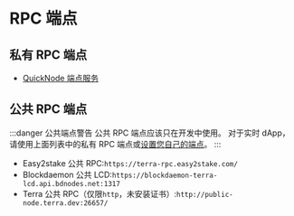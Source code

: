 # RPC 端点

## 私有 RPC 端点

- [QuickNode 端点服务](https://www.quicknode.com/)

## 公共 RPC 端点

:::danger 公共端点警告
公共 RPC 端点应该只在开发中使用。 对于实时 dApp，请使用上面列表中的私有 RPC 端点或[设置您自己的端点](/How-to/Run-a-full-Terra-node/Hardware-requirements.md)。
:::

- Easy2stake 公共 RPC:`https://terra-rpc.easy2stake.com/`
- Blockdaemon 公共 LCD:`https://blockdaemon-terra-lcd.api.bdnodes.net:1317`
- Terra 公共 RPC（仅限`http`，未安装证书）:`http://public-node.terra.dev:26657/` 